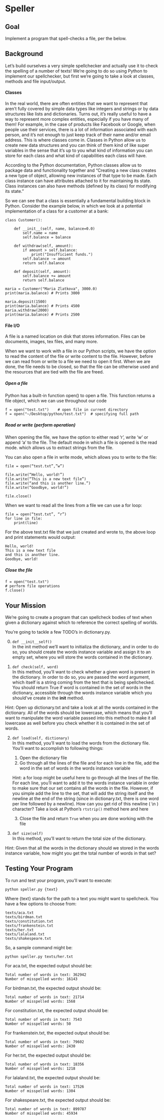 # Speller 

## Goal 
Implement a program that spell-checks a file, per the below.

## Background 
Let’s build ourselves a very simple spellchecker and actually use it to check 
the spelling of a number of texts! We’re going to do so using Python to implement 
our spellchecker, but first we’re going to take a look at classes, methods and file input/output.

#### Classes 
In the real world, there are often entities that we want to represent that aren’t 
fully covered by simple data types like integers and strings or by data structures 
like lists and dictionaries. Turns out, it’s really useful to have a way to represent more 
complex entities, especially if you have many of them! For example, in the case 
of products like Facebook or Google, when people use their services, there is a 
lot of information associated with each person, and it’s not enough to just keep 
track of their name and/or email address. This is where classes come in. Classes in 
Python allow us to create new data structures and you can think of them kind of like 
super variables in the sense that it’s up to you what kind of information you can 
store for each class and what kind of capabilities each class will have. 

According to the Python documentation, Python classes allow us to package data 
and functionality together and “Creating a new class creates a new type of 
object, allowing new instances of that type to be made. Each class instance 
can have attributes attached to it for maintaining its state. Class instances 
can also have methods (defined by its class) for modifying its state.”

So we can see that a class is essentially a fundamental building block in Python. 
Consider the example below, in which we look at a potential implementation of a 
class for a customer at a bank:

```
class Customer():

    def __init__(self, name, balance=0.0)
        self.name = name
        self.balance = balance

    def withdraw(self, amount):
        if amount > self.balance:
            print("Insufficient funds.")
        self.balance -= amount
        return self.balance

    def deposit(self, amount):
        self.balance += amount
        return self.balance
```


```
maria = Customer("Maria Zlatkova", 3000.0)
print(maria.balance) # Prints 3000
```

```
maria.deposit(1500)
print(maria.balance) # Prints 4500
maria.withdraw(2000)
print(maria.balance) # Prints 2500
```

#### File I/O 
A file is a named location on disk that stores information. Files can be documents, 
images, tex files, and many more.

When we want to work with a file in our Python scripts, we have the option to read 
the content of the file or write content to the file. However, before we can 
read from or write to a file we need to open it first. When we are done, the 
file needs to be closed, so that the file can be otherwise used and the resources 
that are tied with the file are freed.

##### Open a file 
Python has a built-in function open() to open a file. This function returns a file 
object, which we can use throughout our code

```
f = open("test.txt")    # open file in current directory
f = open("~/Desktop/python/test.txt")  # specifying full path
```

##### Read or write (perform operation)
When opening the file, we have the option to either read ‘r’, write ‘w’ or append 
‘a’ to the file. The default mode in which a file is opened is the read mode. 
which allows us to extract strings from the file.

You can also open a file in write mode, which allows you to write to the file:
```
file = open(“test.txt”,”w”)

file.write(“Hello, world!”)
file.write(“This is a new text file”)
file.write(“and this is another line.”)
file.write(“Goodbye, world!”)

file.close()
```

When we want to read all the lines from a file we can use a for loop: 
```
file = open(“test.txt”, “r”)
for line in file:
	print(line) 
```

For the above test.txt file that we just created and wrote to, the above loop 
and print statements would output:

```
Hello, world!
This is a new text file
and this is another line.
Goodbye, world!

```

##### Close the file 
```
f = open("test.txt")
# perform file operations
f.close()
```

## Your Mission 
We’re going to create a program that can spellcheck bodies of text when given a 
dictionary against which to reference the correct spelling of worlds.

You’re going to tackle a few TODO’s in dictionary.py.

0. ```def __init__self()``` <br> 
In the init method we’ll want to initializa the dictionary, and in order to do so, 
you should create the words instance variable and assign it to an empty set, 
where you will store the words contained in the dictionary.

1. ```def check(self, word)``` <br> 
In this method, you’ll want to check whether a given word is present in the 
dictionary. In order to do so, you are passed the word argument, which itself is 
a string coming from the text that is being spellchecked. You should return True 
if word is contained in the set of words in the dictionary, accessible through 
the words instance variable which you should’ve create in the __init__ method.

Hint: Open up dictionary.txt and take a look at all the words contained in the 
dictionary. All of the words should be lowercase, which means that you’ll want 
to manipulate the word variable passed into this method to make it all lowercase 
as well before you check whether it is contained in the set of words.


2. ```def load(self, dictionary)``` <br> 
In this method, you’ll want to load the words from the dictionary file. You’ll 
want to accomplish to following things:
    1. Open the dictionary file 
    2. Go through all the lines of the file and for each line in the file, add 
    the word in the set of words in the words instance variable

    Hint: a for loop might be useful here to go through all the lines of the file. 
    For each line, you’ll want to add it to the words instance variable in order 
    to make sure that our set contains all the words in the file. However, if you 
    simple add the line to the set, that will add the string itself and the newline
    at the end of the string (since in dictionary.txt, there is one word per line 
    followed by a newline). How can you get rid of this newline ( \n ) character? 
    Take a look at Python’s ```rtstrip()``` method here and here

    3. Close the file and return ```True``` when you are done working with the file

3. ```def size(self)``` <br> 
In this method, you’ll want to return the total size of the dictionary.

Hint: Given that all the words in the dictionary should we stored in the words 
instance variable, how might you get the total number of words in that set?

## Testing Your Program 
To run and test your program, you’ll want to execute:

```
python speller.py {text}
```

Where {text} stands for the path to a text you might want to spellcheck. 
You have a few options to choose from:

```
texts/aca.txt
texts/birdman.txt
texts/constitution.txt
texts/frankenstein.txt
texts/her.txt
texts/lalaland.txt
texts/shakespeare.txt
```

So, a sample command might be:

```
python speller.py texts/her.txt
```

For aca.txt, the expected output should be:

```
Total number of words in text: 362942
Number of misspelled words: 16143
```

For birdman.txt, the expected output should be: 
```
Total number of words in text: 21714
Number of misspelled words: 1568
```

For constitution.txt, the expected output should be: 
```
Total number of words in text: 7543
Number of misspelled words: 50
```

For frankenstein.txt, the expected output should be: 
```
Total number of words in text: 79602
Number of misspelled words: 2430
```

For her.txt, the expected output should be: 
```
Total number of words in text: 18356
Number of misspelled words: 1218
```

For lalaland.txt, the expected output should be: 
```
Total number of words in text: 17526
Number of misspelled words: 1304
```

For shakespeare.txt, the expected output should be: 
```
Total number of words in text: 899787
Number of misspelled words: 45934
```